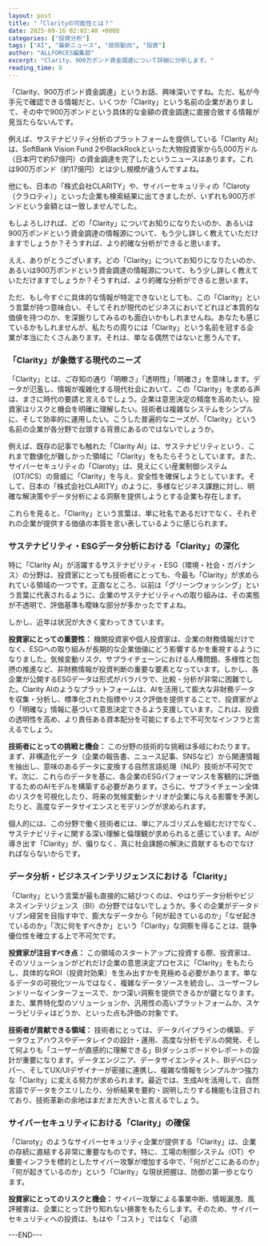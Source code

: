 ```yaml
---
layout: post
title: "「Clarityの可能性とは？"
date: 2025-09-16 02:02:40 +0000
categories: ["投資分析"]
tags: ["AI", "最新ニュース", "技術動向", "投資"]
author: "ALLFORCES編集部"
excerpt: "Clarity、900万ポンド資金調達について詳細に分析します。"
reading_time: 8
---
```


「Clarity、900万ポンド資金調達」というお話、興味深いですね。ただ、私が今手元で確認できる情報だと、いくつか「Clarity」という名前の企業がありまして、その中で900万ポンドという具体的な金額の資金調達に直接合致する情報が見当たらないんです。

例えば、サステナビリティ分析のプラットフォームを提供している「Clarity AI」は、SoftBank Vision Fund 2やBlackRockといった大物投資家から5,000万ドル（日本円で約57億円）の資金調達を完了したというニュースはあります。これは900万ポンド（約17億円）とは少し規模が違うんですよね。

他にも、日本の「株式会社CLARITY」や、サイバーセキュリティの「Claroty（クラロティ）」といった企業も検索結果に出てきましたが、いずれも900万ポンドという金額とは一致しませんでした。

もしよろしければ、どの「Clarity」についてお知りになりたいのか、あるいは900万ポンドという資金調達の情報源について、もう少し詳しく教えていただけますでしょうか？そうすれば、より的確な分析ができると思います。

ええ、ありがとうございます。どの「Clarity」についてお知りになりたいのか、あるいは900万ポンドという資金調達の情報源について、もう少し詳しく教えていただけますでしょうか？そうすれば、より的確な分析ができると思います。

ただ、もし今すぐに具体的な情報が特定できないとしても、この「Clarity」という言葉が持つ意味合い、そしてそれが現代のビジネスにおいてどれほど本質的な価値を持つのか、を深掘りしてみるのも面白いかもしれませんね。あなたも感じているかもしれませんが、私たちの周りには「Clarity」という名前を冠する企業が本当にたくさんあります。それは、単なる偶然ではないと思うんです。

### 「Clarity」が象徴する現代のニーズ

「Clarity」とは、ご存知の通り「明瞭さ」「透明性」「明確さ」を意味します。データが氾濫し、情報が複雑化する現代社会において、この「Clarity」を求める声は、まさに時代の要請と言えるでしょう。企業は意思決定の精度を高めたい。投資家はリスクと機会を明確に理解したい。技術者は複雑なシステムをシンプルに、そして効率的に運用したい。こうした普遍的なニーズが、「Clarity」という名前の企業が各分野で台頭する背景にあるのではないでしょうか。

例えば、既存の記事でも触れた「Clarity AI」は、サステナビリティという、これまで数値化が難しかった領域に「Clarity」をもたらそうとしています。また、サイバーセキュリティの「Claroty」は、見えにくい産業制御システム（OT/ICS）の脅威に「Clarity」を与え、安全性を確保しようとしています。そして、日本の「株式会社CLARITY」のように、多様なビジネス課題に対し、明確な解決策やデータ分析による洞察を提供しようとする企業も存在します。

これらを見ると、「Clarity」という言葉は、単に社名であるだけでなく、それぞれの企業が提供する価値の本質を言い表しているように感じられます。

### サステナビリティ・ESGデータ分析における「Clarity」の深化

特に「Clarity AI」が活躍するサステナビリティ・ESG（環境・社会・ガバナンス）の分野は、投資家にとっても技術者にとっても、今最も「Clarity」が求められている領域の一つです。正直なところ、以前は「グリーンウォッシング」という言葉に代表されるように、企業のサステナビリティへの取り組みは、その実態が不透明で、評価基準も曖昧な部分が多かったですよね。

しかし、近年は状況が大きく変わってきています。

**投資家にとっての重要性：**
機関投資家や個人投資家は、企業の財務情報だけでなく、ESGへの取り組みが長期的な企業価値にどう影響するかを重視するようになりました。気候変動リスク、サプライチェーンにおける人権問題、多様性と包摂の推進など、非財務情報が投資判断の重要な要素となっています。しかし、各企業が公開するESGデータは形式がバラバラで、比較・分析が非常に困難でした。Clarity AIのようなプラットフォームは、AIを活用して膨大な非財務データを収集・分析し、標準化された指標やリスク評価を提供することで、投資家がより「明確な」情報に基づいて意思決定できるよう支援しています。これは、投資の透明性を高め、より責任ある資本配分を可能にする上で不可欠なインフラと言えるでしょう。

**技術者にとっての挑戦と機会：**
この分野の技術的な挑戦は多岐にわたります。まず、非構造化データ（企業の報告書、ニュース記事、SNSなど）から関連情報を抽出し、意味のあるデータに変換する自然言語処理（NLP）技術が不可欠です。次に、これらのデータを基に、各企業のESGパフォーマンスを客観的に評価するためのAIモデルを構築する必要があります。さらに、サプライチェーン全体のリスクを可視化したり、将来の気候変動シナリオが企業に与える影響を予測したりと、高度なデータサイエンスとモデリングが求められます。

個人的には、この分野で働く技術者には、単にアルゴリズムを組むだけでなく、サステナビリティに関する深い理解と倫理観が求められると感じています。AIが導き出す「Clarity」が、偏りなく、真に社会課題の解決に貢献するものでなければならないからです。

### データ分析・ビジネスインテリジェンスにおける「Clarity」

「Clarity」という言葉が最も直接的に結びつくのは、やはりデータ分析やビジネスインテリジェンス（BI）の分野ではないでしょうか。多くの企業がデータドリブン経営を目指す中で、膨大なデータから「何が起きているのか」「なぜ起きているのか」「次に何をすべきか」という「Clarity」な洞察を得ることは、競争優位性を確立する上で不可欠です。

**投資家が注目すべき点：**
この領域のスタートアップに投資する際、投資家は、そのソリューションがどれだけ企業の意思決定プロセスに「Clarity」をもたらし、具体的なROI（投資対効果）を生み出すかを見極める必要があります。単なるデータの可視化ツールではなく、複雑なデータソースを統合し、ユーザーフレンドリーなインターフェースで、かつ深い洞察を提供できるかが鍵となります。また、業界特化型のソリューションか、汎用性の高いプラットフォームか、スケーラビリティはどうか、といった点も評価の対象です。

**技術者が貢献できる領域：**
技術者にとっては、データパイプラインの構築、データウェアハウスやデータレイクの設計・運用、高度な分析モデルの開発、そして何よりも「ユーザーが直感的に理解できる」BIダッシュボードやレポートの設計が重要になります。データエンジニア、データサイエンティスト、BIデベロッパー、そしてUX/UIデザイナーが密接に連携し、複雑な情報をシンプルかつ強力な「Clarity」に変える努力が求められます。最近では、生成AIを活用して、自然言語でデータをクエリしたり、分析結果を要約・説明したりする機能も注目されており、技術革新の余地はまだまだ大きいと言えるでしょう。

### サイバーセキュリティにおける「Clarity」の確保

「Claroty」のようなサイバーセキュリティ企業が提供する「Clarity」は、企業の存続に直結する非常に重要なものです。特に、工場の制御システム（OT）や重要インフラを標的としたサイバー攻撃が増加する中で、「何がどこにあるのか」「何が起きているのか」という「Clarity」な現状把握は、防御の第一歩となります。

**投資家にとってのリスクと機会：**
サイバー攻撃による事業中断、情報漏洩、風評被害は、企業にとって計り知れない損害をもたらします。そのため、サイバーセキュリティへの投資は、もはや「コスト」ではなく「必須

---END---